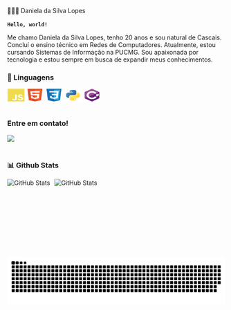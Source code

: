  👩🏻‍💻 Daniela da Silva Lopes

**`Hello, world!`**

Me chamo Daniela da Silva Lopes, tenho 20 anos e sou natural de Cascais. Concluí o ensino técnico em Redes de Computadores. Atualmente, estou cursando Sistemas de Informação na PUCMG. Sou apaixonada por tecnologia e estou sempre em busca de expandir meus conhecimentos.
<br>

### 🤖 Linguagens
<div style="display: inline_block">
  <img align="center" alt="Dani-Js" height="30" width="40" src="https://raw.githubusercontent.com/devicons/devicon/master/icons/javascript/javascript-plain.svg">
  <img align="center" alt="Dani-HTML" height="30" width="40" src="https://raw.githubusercontent.com/devicons/devicon/master/icons/html5/html5-original.svg">
  <img align="center" alt="Dani-CSS" height="30" width="40" src="https://raw.githubusercontent.com/devicons/devicon/master/icons/css3/css3-original.svg">
  <img align="center" alt="Dani-Python" height="30" width="40" src="https://raw.githubusercontent.com/devicons/devicon/master/icons/python/python-original.svg">
  <img align="center" alt="Dani-Csharp" height="30" width="40" src="https://raw.githubusercontent.com/devicons/devicon/master/icons/csharp/csharp-original.svg">
</div>
<br>

### Entre em contato!
<div style="display: inline_block"> 
  <a href="https://www.linkedin.com/in/daanidsl/" target="_blank"><img src="https://img.shields.io/badge/-LinkedIn-%230077B5?style=for-the-badge&logo=linkedin&logoColor=white" target="_blank"></a> 
</div>
<br>

### 📊 Github Stats
<p>
  <img 
    align="left" 
    alt="GitHub Stats" 
    height="180" 
    style="padding-right: 10px;" 
    src="https://github-readme-stats.vercel.app/api?username=daanidsl&show_icons=true&theme=tokyonight&include_all_commits=true&locale=pt-br" 
  />

<img 
      align="left" 
      alt="GitHub Stats" 
      height="160" 
      src="https://github-readme-stats.vercel.app/api/top-langs/?username=daanidsl&theme=tokyonight&layout=compact&custom_title=Tecnologias&langs_count=9" 
  />

</p>

<picture align="center">
  <source media="(prefers-color-scheme: dark)" srcset="https://raw.githubusercontent.com/daanidsl/daanidsl/output/github-contribution-grid-snake-dark.svg">
  <source media="(prefers-color-scheme: light)" srcset="https://raw.githubusercontent.com/daanidsl/daanidsl/output/github-contribution-grid-snake-dark.svg">
  <img align="center" alt="github contribution grid snake animation" src="https://raw.githubusercontent.com/daanidsl/daanidsl/output/github-contribution-grid-snake.svg">
</picture>

